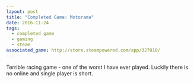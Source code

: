 ```yaml
---
layout: post
title: "Completed Game: Motorama"
date: 2016-11-24
tags:
  - completed game
  - gaming
  - steam
associated_game: http://store.steampowered.com/app/327010/
---
```


Terrible racing game - one of the worst I have ever played.
Luckily there is no online and single player is short.